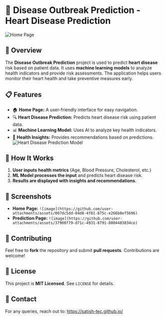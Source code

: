 # 🏥 Disease Outbreak Prediction - Heart Disease Prediction
![Home Page](![image](https://github.com/user-attachments/assets/e8988cc1-86a4-4fed-bec4-a5b16b3aa837)
)


## 📌 Overview
The **Disease Outbreak Prediction** project is used to predict **heart disease** risk based on patient data. It uses **machine learning models** to analyze health indicators and provide risk assessments. The application helps users monitor their heart health and take preventive measures early.

## 📋 Features
- 🏠 **Home Page:** A user-friendly interface for easy navigation.
- 🔍 **Heart Disease Prediction:** Predicts heart disease risk using patient data.
- 📊 **Machine Learning Model:** Uses AI to analyze key health indicators.
- 🏥 **Health Insights:** Provides recommendations based on predictions.
![Heart Disease Prediction Model](![image](https://github.com/user-attachments/assets/c0e294ba-01d4-4332-a6bc-879aac943d08)
)


## 🏥 How It Works
1. **User inputs health metrics** (Age, Blood Pressure, Cholesterol, etc.)
2. **ML Model processes the input** and predicts heart disease risk.
3. **Results are displayed with insights and recommendations.**

## 📸 Screenshots
- **Home Page:** `![image](https://github.com/user-attachments/assets/007dc5dd-04d8-4f81-875c-e266b0ef5696)
`
- **Prediction Page:** `![image](https://github.com/user-attachments/assets/37908f79-d71c-4931-8791-8004483834ce)
`


## 🤝 Contributing
Feel free to **fork** the repository and submit **pull requests**. Contributions are welcome!

## 📄 License
This project is **MIT Licensed**. See `LICENSE` for details.

## 📩 Contact
For any queries, reach out to: https://satish-tec.github.io/
